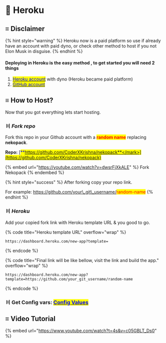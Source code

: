 # 📕 Heroku

## ≡ Disclaimer

{% hint style="warning" %}
Heroku now is a paid platform so use if already have an account with paid dyno, or check other method to host if you not Elon Musk in disguise.
{% endhint %}

#### Deploying in Heroku is the easy method , to get started you will need 2 things

1. [<mark style="color:blue;">Heroku account</mark>](https://id.heroku.com/login) with dyno (Heroku became paid platform)
2. [<mark style="color:blue;">GitHub account</mark>](https://github.com/)

## ≡ How to Host?

Now that you got everything lets start hosting.

### 〣 _Fork repo_ <a href="#install-packages" id="install-packages"></a>

Fork this repo in your Github account with a <mark style="color:red;">**random name**</mark> replacing **nekopack**.

**Repo:** [<mark style="color:blue;">**https://github.com/CoderXKrishna/nekopack**</mark>](https://github.com/CoderXKrishna/nekopack)

{% embed url="https://youtube.com/watch?v=dwsrFjXkALE" %}
Fork Nekopack
{% endembed %}

{% hint style="success" %}
After forking copy your repo link.

For example: https://github.com/your\_git\_username/<mark style="color:red;">random-name</mark>
{% endhint %}

### 〣 _Heroku_ <a href="#install-packages" id="install-packages"></a>

Add your copied fork link with Heroku template URL & you good to go.

{% code title="Heroku template URL" overflow="wrap" %}
```http
https://dashboard.heroku.com/new-app?template=
```
{% endcode %}

{% code title="Final link will be like bellow, visit the link and build the app." overflow="wrap" %}
```http
https://dashboard.heroku.com/new-app?template=https://github.com/your_git_username/random-name
```
{% endcode %}

### 〣 Get Config vars: [<mark style="color:blue;">**Config Values**</mark>](../variables/config-vars.md#mandatory-vars) <a href="#edit-config" id="edit-config"></a>

## ≡ Video Tutorial <a href="#edit-config" id="edit-config"></a>

{% embed url="https://www.youtube.com/watch?t=4s&v=c05GBLT_Ds0" %}
